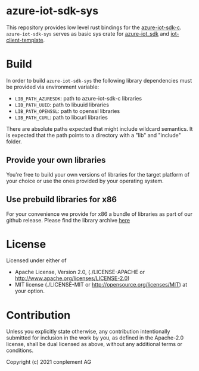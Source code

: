 # azure-iot-sdk-sys

This repository provides low level rust bindings for the [azure-iot-sdk-c](https://github.com/Azure/azure-iot-sdk-c). `azure-iot-sdk-sys` serves as basic sys crate for [azure-iot_sdk](https://github.com/ICS-DeviceManagement/azure-iot-sdk) and [iot-client-template](https://github.com/ICS-DeviceManagement/iot-client-template-rs).

# Build

In order to build `azure-iot-sdk-sys` the following library dependencies must be provided via environment variable:
- `LIB_PATH_AZURESDK`: path to azure-iot-sdk-c libraries
- `LIB_PATH_UUID`: path to libuuid libraries
- `LIB_PATH_OPENSSL`: path to openssl libraries
- `LIB_PATH_CURL`: path to libcurl libraries

There are absolute paths expected that might include wildcard semantics. It is expected that the path points to a directory with a "lib" and "include" folder.

## Provide your own libraries

You're free to build your own versions of libraries for the target platform of your choice or use the ones provided by your operating system.

## Use prebuild libraries for x86

For your convenience we provide for x86 a bundle of libraries as part of our github release. Please find the library archive [here](https://github.com/ICS-DeviceManagement/azure-iot-sdk-sys/releases/latest) 

# License

Licensed under either of
* Apache License, Version 2.0, (./LICENSE-APACHE or <http://www.apache.org/licenses/LICENSE-2.0>)
* MIT license (./LICENSE-MIT or <http://opensource.org/licenses/MIT>)
at your option.

# Contribution

Unless you explicitly state otherwise, any contribution intentionally
submitted for inclusion in the work by you, as defined in the Apache-2.0
license, shall be dual licensed as above, without any additional terms or
conditions.

Copyright (c) 2021 conplement AG
